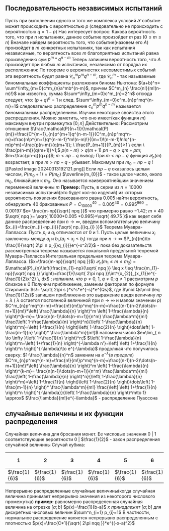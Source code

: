 ## Последовательность независимых испытаний
Пусть при выполнении одного и того же комплекса условий $\mathcal{S}$ событие может происходить с вероятностью $p$ (следовательно не происходить с вероятностью $q=1-p$)
Нас интересует вопрос: Какова вероятность того, что при $n$ испытаниях, данное событие  произойдет $m$ раз ($0\leq m \leq n$)
Вначале найдем вероятность того, что событие(назовем его $A$) произойдет в $m$ конкретных испытаниях, так как испытания независимые, то вероятность всех $m$ благоприятных испытаний равна произведению сум $p^m*q^{n-m}$
Теперь запишем вероятность того, что $A$ произойдет при любых $m$ испытаниях, независимо от порядка их расположения:
По теореме о вероятностях несовместимых событий эта вероятность будет равна $\mathcal{C}^m_{n}p^mq^{n-m}$, где $\mathcal{C}^m_{n}$ - так называемые биномиальные коэффициенты разложения бинома Ньютона: $(a+b)^n= \sum^\infty_{m=0}c^m_{n}a^mb^{n-m}$, причем $C^m_{n} \frac{n!}{m!(n-m)!}$
как известно, сумма $\sum^\infty_{m=0}c^m_{n}=2^n$ отсюда следует, что: $(p+q)^n=1$ и след. $\sum^\infty_{m=0}c^m_{n}p^mq^{n-m}=1$
следовательно  распределение $c^m_{n}p^mq^{n-m}$ называется биномиальным распределением. Изучим некоторые свойства этого распределения. Можно заметить, что оно имеет(как функция $m$) максимум внутри промежутка $[0;n]$
Действительно: Рассмотрим отношение $\frac{\mathcal{P}(n+1)}{\mathcal{P}(m)}=\frac{C^{m+1}_{n}p^{m+1}q^{n-m-1}}{C^m_{n}p^mq^n-m}=\frac{n!p^{m+1}q^{n-m-1}*m!(n-m)!}{(m+1)!(n-m-1)!n!q^{n-m}p^m}=\frac{p(n-m)}{q(m+1)}; \ \frac{P_{m+1}}{P_{m}}>1 \ если \ \frac{p(n-m)}{q(m+1)}>1;$ 
$p(n-m)> q(m+1)$ 
$pn-q>qm+pm;$
$m<\frac{pn-q}{q+p}$;
$m<np-q$
вывод: При $m<np-q$ функция $\mathcal{P}_{n}(m)$ возрастает, а при $m>np-q$ - убывает. Максимум при $m_{0}=np-q$
![[Pasted image 20240313192121.png]]
Если  $np-q$ оказалось целым числом, $P(m_{0}+1)=P(m_{0})$
$\overline{m_{0}}$ - такое целое число,  около $m_{0}$, ближайшее к $m_{0}$. Оно называется наивероятнейшим значением переменной величины $m$
**Пример:**
Пусть, в серии из $n=10000$ независимых испытаний(это будет кол-во изделий) из которых вероятность появления бракованного равна $0.005$ найти вероятность, обнаружить 40 бракованных
$P=C^{40}_{10000}=0.005^40=0.995^{960}=0.00197$
$x= \frac{m-np}{\sqrt{ npq }}$ что примерно равно $-1.42$; $m=40$
$\sqrt{ npq }= \sqrt{ 10000*0.005 *0.995}=\sqrt{ 49.75 }$
как ведет себя данное распределение при $n\to \infty$, введем вспомогательную величину $x_{i}=\frac{m_{i}-np_{i}}{\sqrt{ np_{i}q_{i} }}$
Теорема Муавра-Лапласса: Пусть $p_{i}$ и $q_{i}$ отличаются от $0$ и $1$. Пусть целые величины $x_{i}$ заключены между $a_{i}$ и $b_{i}$,($a_{i}\leq x_{i}\leq b_{i}$) тогда при $n\to \infty$ $P_{n}(m)\to \frac{1}{\sqrt{ 2\pi n p_{i}q_{i}}}e^{-x^2/2}$ - пока без доказательств
рассмотренная теорема называется локальной предельной теоремой Муавра-Лапласса
Интегральная предельная теорема Муавра-Лапласса.
($x=\frac{m-np}{\sqrt{ npq }}$)
$\mathcal{P}_{n}(m_{1}\leq m \leq m_{2} )$ = $\mathcal{P}_{n}\left(\frac{m_{1}-np}{\sqrt{ npq }} \leq x \leq \frac{m_{1}-np}{\sqrt{ npq }} \right)=\frac{1}{\sqrt{ 2\pi npq }}\int^{x_{2}}_{x_{1}}e^{-\frac{1}{2}x^2}  \, dx$ ; $напмним. \ что \ p\neq 0, \ 1, \ q\neq 0; q\neq 1$
рассмотрим $p$ близкое к $0$ 
Получим приближение, заменим факториал по формуле Стирлинга: $s!= \sqrt{ 2\pi s }*s^s*e^{-s}*e^{Qs}$, где $\mid Qs\mid \leq \frac{1}{12s}$
запишем приближенно это выражение введя величину $np=\lambda$ ( $\lambda$ остается постоянной величиной при $n\to \infty$ и малом значении $p$)
$C^m_{n}p^mq^{n-m}=\frac{n!}{m!}p^mq^{n-m}=\frac{(n-1)(n-2)\dots(n-m+1)}{m!}*\left( \frac{\lambda}{n} \right)^m \left( 1-\frac{\lambda}{n} \right)^{k-m}= \frac{n(n-1)\dots(n-m+1)}{n^m} \frac{\lambda^m}{m!} \frac{\left(  1-\frac{\lambda}{n}  \right)^n}{\left( 1-\frac{\lambda}{n} \right)^m}=\left( 1-\frac{1}{n} \right)\left( 1-\frac{2}{n} \right)\dots\left( 1- \frac{m-1}{n} \right)* \frac{\lambda^m}{m!}$
напомним число $e=\lim_{ n \to \infty }\left( 1+\frac{1}{n} \right)^n;$ $\left( 1-\frac{\lambda}{n} \right)^n=\left( 1+\frac{1}{n} \right)^{-\lambda n'}=\left[ \left( 1+\frac{1}{n} \right)^n \right]^{-\lambda}\to e^{-\lambda}$
продолжая что получилось сверху:
$1-\frac{\lambda}{n}^n$ заменим на $e^{-\lambda}(в \ пределе)$ 
$C^m_{n}p^mq^{n-m}=\frac{n!}{m!}p^mq^{n-m}=\frac{(n-1)(n-2)\dots(n-m+1)}{m!}*\left( \frac{\lambda}{n} \right)^m \left( 1-\frac{\lambda}{n} \right)^{k-m}= \frac{n(n-1)\dots(n-m+1)}{n^m} \frac{\lambda^m}{m!} \frac{\left(  1-\frac{\lambda}{n}  \right)^n}{\left( 1-\frac{\lambda}{n} \right)^m}=\left( 1-\frac{1}{n} \right)\left( 1-\frac{2}{n} \right)\dots\left( 1- \frac{m-1}{n} \right)* \frac{\lambda^m}{m!} \frac{\left[ \left( 1+\frac{1}{n} \right)^n \right]^{-\lambda}}{\left( 1-\frac{\lambda}{n}  \right)^m\to 1} \approx$  $\frac{\lambda}{m!}e^{-\lambda}$ - распределение Пуассона
## случайные величины и их функции распределения
Cлучайная величина для бросания монет. 
Ее числовые значения                     0 $|$ 1
соответствующие вероятности       0 $|$ $\frac{1}{2}$       - закон распределения случайной величины
Случай кубика:

| 1             | 2             | 3             | 4             | 5             | 6             | числовые значения           |
| ------------- | ------------- | ------------- | ------------- | ------------- | ------------- | --------------------------- |
| $\frac{1}{6}$ | $\frac{1}{6}$ | $\frac{1}{6}$ | $\frac{1}{6}$ | $\frac{1}{6}$ | $\frac{1}{6}$ | соответствующие вероятности |
Непрерывно распределенные случайные величины(когда случайная величина принимает непрерывно значения из некоторого числового промежутка)
**пример:**
равномерно распределенная случайная величина на отрезке $[a;b]$
$p(x)=\frac{1}{b-a}$ 
$x\ принадлежит \ [a;b]$
для дискретных числовых величин $\sum^n_{i=1} p_{i}=1$
В частности, нормальное распределение является непрерывно распределенным с плотностью $p(x)=\frac{C*1}{\sqrt{ 2\pi nqq }}*e^{(-x-a)^2}$
